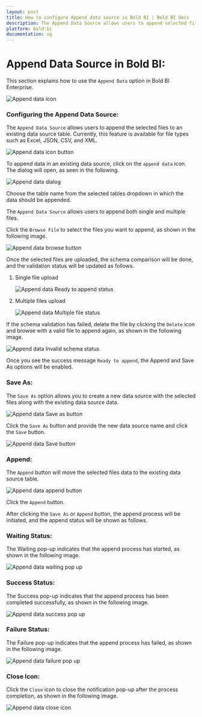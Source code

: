 ```yaml
---
layout: post
title: How to configure Append data source in Bold BI | Bold BI Docs
description: The Append Data Source allows users to append selected files to an existing data source table. Currently, this feature is available for file types such as Excel, JSON, CSV, and XML.
platform: bold-bi
documentation: ug
---
```


# Append Data Source in Bold BI:

This section explains how to use the `Append Data` option in Bold BI Enterprise.

![Append data icon](/static/assets/working-with-datasource/append-data-from-file/images/append-ds-icon.png)

### Configuring the Append Data Source:

The `Append Data Source` allows users to append the selected files to an existing data source table. Currently, this feature is available for file types such as Excel, JSON, CSV, and XML.

![Append data icon button](/static/assets/working-with-datasource/append-data-from-file/images/append-ds-append-btn.png)

To append data in an existing data source, click on the `append data` icon. The dialog will open, as seen in the following.

![Append data dialog](/static/assets/working-with-datasource/append-data-from-file/images/append-ds-dialog.png)

Choose the table name from the selected tables dropdown in which the data should be appended.

The `Append Data Source` allows users to append both single and multiple files.

Click the `Browse File` to select the files you want to append, as shown in the following image.

![Append data browse button](/static/assets/working-with-datasource/append-data-from-file/images/append-ds-browse-btn.png)

Once the selected files are uploaded, the schema comparison will be done, and the validation status will be updated as follows.

1. Single file upload

    ![Append data Ready to append status](/static/assets/working-with-datasource/append-data-from-file/images/append-ds-success.png)

2. Multiple files upload

    ![Append data Multiple file status](/static/assets/working-with-datasource/append-data-from-file/images/append-ds-multiple-file-success-status.png)

If the schema validation has failed, delete the file by clicking the `Delete` icon and browse with a valid file to append again, as shown in the following image.

![Append data Invalid schema status](/static/assets/working-with-datasource/append-data-from-file/images/append-ds-failure.png)

Once you see the success message `Ready to append`, the Append and Save As options will be enabled.

###  Save As:

The `Save As` option allows you to create a new data source with the selected files along with the existing data source data. 

![Append data Save as button](/static/assets/working-with-datasource/append-data-from-file/images/append-ds-save-as-btn.png)

Click the `Save As` button and provide the new data source name and click the `Save` button.

![Append data Save button](/static/assets/working-with-datasource/append-data-from-file/images/append-ds-save-btn.png)

### Append:

The `Append` button will move the selected files data to the existing data source table.

![Append data append button](/static/assets/working-with-datasource/append-data-from-file/images/append-ds-buttons.png)

Click the `Append` button. 

After clicking the `Save As` or `Append` button, the append process will be initiated, and the append status will be shown as follows.

### Waiting Status: 

The Waiting pop-up indicates that the append process has started, as shown in the following image.

![Append data waiting pop up](/static/assets/working-with-datasource/append-data-from-file/images/append-ds-waiting-pop-up.png)

### Success Status: 

The Success pop-up indicates that the append process has been completed successfully, as shown in the following image.

![Append data success pop up](/static/assets/working-with-datasource/append-data-from-file/images/append-ds-success-pop-up.png)

### Failure Status:

 The Failure pop-up indicates that the append process has failed, as shown in the following image.

 ![Append data failure pop up](/static/assets/working-with-datasource/append-data-from-file/images/append-ds-failure-pop-up.png)

### Close Icon:

Click the `Close` icon to close the notification pop-up after the process completion, as shown in the following image.

![Append data close icon](/static/assets/working-with-datasource/append-data-from-file/images/append-ds-close-icon.png)